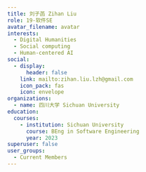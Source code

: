 ```yaml
---
title: 刘子菡 Zihan Liu
role: 19-软件SE
avatar_filename: avatar
interests:
  - Digital Humanities
  - Social computing
  - Human-centered AI
social:
  - display:
      header: false
    link: mailto:zihan.liu.lzh@gmail.com
    icon_pack: fas
    icon: envelope
organizations:
  - name: 四川大学 Sichuan University
education:
  courses:
    - institution: Sichuan University
      course: BEng in Software Engineering
      year: 2023
superuser: false
user_groups:
  - Current Members
---
```

